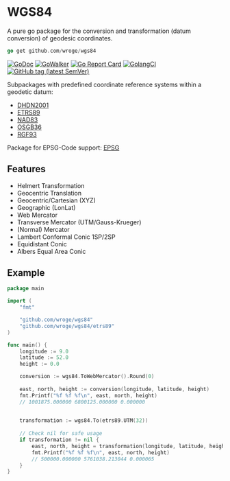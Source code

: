 # WGS84

A pure go package for the conversion and transformation (datum conversion) of geodesic coordinates.

```go
go get github.com/wroge/wgs84
```

[![GoDoc](http://img.shields.io/badge/godoc-reference-5272B4.svg?style=flat-square)](https://godoc.org/github.com/wroge/wgs84)
[![GoWalker](https://img.shields.io/badge/Go_Walker-Doc-blue.svg?style=flat-square)](https://gowalker.org/github.com/wroge/wgs84)
[![Go Report Card](https://goreportcard.com/badge/github.com/wroge/wgs84?style=flat-square)](https://goreportcard.com/report/github.com/wroge/wgs84)
[![GolangCI](https://golangci.com/badges/github.com/wroge/wgs84.svg)](https://golangci.com/r/github.com/wroge/wgs84)
[![GitHub tag (latest SemVer)](https://img.shields.io/github/tag/wroge/wgs84.svg?style=social)](https://github.com/wroge/wgs84/tags)

Subpackages with predefined coordinate reference systems within a geodetic datum:

- [DHDN2001](https://github.com/wroge/wgs84/tree/master/dhdn2001)
- [ETRS89](https://github.com/wroge/wgs84/tree/master/etrs89)
- [NAD83](https://github.com/wroge/wgs84/tree/master/nad83)
- [OSGB36](https://github.com/wroge/wgs84/tree/master/osgb36)
- [RGF93](https://github.com/wroge/wgs84/tree/master/rgf93)

Package for EPSG-Code support: [EPSG](https://github.com/wroge/wgs84/tree/master/epsg)

## Features

- Helmert Transformation
- Geocentric Translation
- Geocentric/Cartesian (XYZ)
- Geographic (LonLat)
- Web Mercator
- Transverse Mercator (UTM/Gauss-Krueger)
- (Normal) Mercator
- Lambert Conformal Conic 1SP/2SP
- Equidistant Conic
- Albers Equal Area Conic

## Example

```go
package main

import (
	"fmt"

	"github.com/wroge/wgs84"
	"github.com/wroge/wgs84/etrs89"
)

func main() {
	longitude := 9.0
	latitude := 52.0
	height := 0.0

	conversion := wgs84.ToWebMercator().Round(0)
	
	east, north, height := conversion(longitude, latitude, height)
	fmt.Printf("%f %f %f\n", east, north, height)
	// 1001875.000000 6800125.000000 0.000000
	

	transformation := wgs84.To(etrs89.UTM(32))
	
	// Check nil for safe usage
	if transformation != nil {
		east, north, height = transformation(longitude, latitude, height)
		fmt.Printf("%f %f %f\n", east, north, height)
		// 500000.000000 5761038.213044 0.000065
	}
}
```
